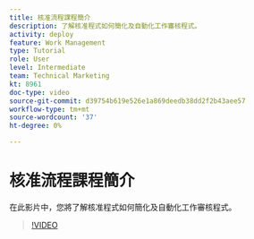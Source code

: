 ```yaml
---
title: 核准流程課程簡介
description: 了解核准程式如何簡化及自動化工作審核程式。
activity: deploy
feature: Work Management
type: Tutorial
role: User
level: Intermediate
team: Technical Marketing
kt: 8961
doc-type: video
source-git-commit: d39754b619e526e1a869deedb38dd2f2b43aee57
workflow-type: tm+mt
source-wordcount: '37'
ht-degree: 0%

---
```


# 核准流程課程簡介

在此影片中，您將了解核准程式如何簡化及自動化工作審核程式。

>[!VIDEO](https://video.tv.adobe.com/v/335224/?quality=12)

